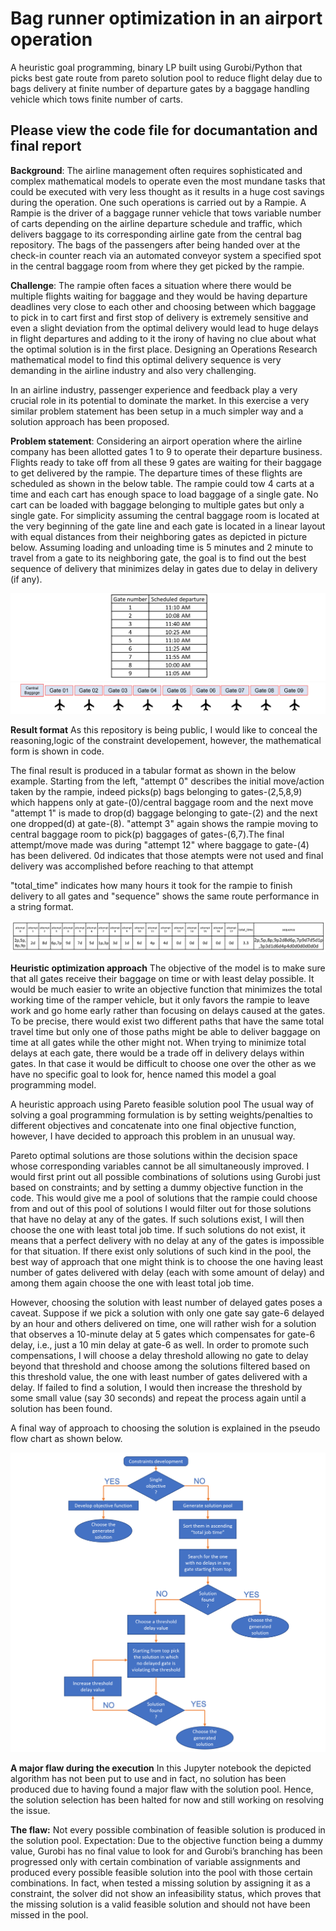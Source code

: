 # Bag runner optimization in an airport operation
A heuristic goal programming, binary LP built using Gurobi/Python that picks best gate route from pareto solution pool to reduce flight delay due to bags delivery at finite number of departure gates by a baggage handling vehicle which tows finite number of carts.

## Please view the code file for documantation and final report

**Background**:
The airline management often requires sophisticated and complex mathematical models to operate even the most mundane tasks that could be executed with very less thought as it results in a huge cost savings during the operation. One such operations is carried out by a Rampie. A Rampie is the driver of a baggage runner vehicle that tows variable number of carts depending on the airline departure schedule and traffic, which delivers baggage to its corresponding airline gate from the central bag repository. The bags of the passengers after being handed over at the check-in counter reach via an automated conveyor system a specified spot in the central baggage room from where they get picked by the rampie.

**Challenge**: The rampie often faces a situation where there would be multiple flights waiting for baggage and they would be having departure deadlines very close to each other and choosing between which baggage to pick in to cart first and first stop of delivery is extremely sensitive and even a slight deviation from the optimal delivery would lead to huge delays in flight departures and adding to it the irony of having no clue about what the optimal solution is in the first place. Designing an Operations Research mathematical model to find this optimal delivery sequence is very demanding in the airline industry and also very challenging.

In an airline industry, passenger experience and feedback play a very crucial role in its potential to dominate the market. In this exercise a very similar problem statement has been setup in a much simpler way and a solution approach has been proposed.

**Problem statement**: Considering an airport operation where the airline company has been allotted gates 1 to 9 to operate their departure business. Flights ready to take off from all these 9 gates are waiting for their baggage to get delivered by the rampie. The departure times of these flights are scheduled as shown in the below table. The rampie could tow 4 carts at a time and each cart has enough space to load baggage of a single gate. No cart can be loaded with baggage belonging to multiple gates but only a single gate. For simplicity assuming the central baggage room is located at the very beginning of the gate line and each gate is located in a linear layout with equal distances from their neighboring gates as depicted in picture below. Assuming loading and unloading time is 5 minutes and 2 minute to travel from a gate to its neighboring gate, the goal is to find out the best sequence of delivery that minimizes delay in gates due to delay in delivery (if any).

![](Images/Schedule.png)
![](Images/Gates_layout.png)


**Result format**
As this repository is being public, I would like to conceal the reasoning,logic of the constraint developement, however, the mathematical form is shown in code.

The final result is produced in a tabular format as shown in the below example. Starting from the left, "attempt 0" describes the initial move/action taken by the rampie, indeed picks(p) bags belonging to gates-(2,5,8,9) which happens only at gate-(0)/central baggage room and the next move "attempt 1" is made to drop(d) baggage belonging to gate-(2) and the next one dropped(d) at gate-(8). "attempt 3" again shows the rampie moving to central baggage room to pick(p) baggages of gates-(6,7).The final attempt/move made was during "attempt 12" where baggage to gate-(4) has been delivered. 0d indicates that those atempts were not used and final delivery was accomplished before reaching to that attempt

"total_time" indicates how many hours it took for the rampie to finish delivery to all gates and "sequence" shows the same route performance in a string format.

![](Images/Result.png)

**Heuristic optimization approach**
The objective of the model is to make sure that all gates receive their baggage on time or with least delay possible. It would be much easier to write an objective function that minimizes the total working time of the ramper vehicle, but it only favors the rampie to leave work and go home early rather than focusing on delays caused at the gates. To be precise, there would exist two different paths that have the same total travel time but only one of those paths might be able to deliver baggage on time at all gates while the other might not. When trying to minimize total delays at each gate, there would be a trade off in delivery delays within gates. In that case it would be difficult to choose one over the other as we have no specific goal to look for, hence named this model a goal programming model.

A heuristic approach using Pareto feasible solution pool The usual way of solving a goal programming formulation is by setting weights/penalties to different objectives and concatenate into one final objective function, however, I have decided to approach this problem in an unusual way.

Pareto optimal solutions are those solutions within the decision space whose corresponding variables cannot be all simultaneously improved. I would first print out all possible combinations of solutions using Gurobi just based on constraints; and by setting a dummy objective function in the code. This would give me a pool of solutions that the rampie could choose from and out of this pool of solutions I would filter out for those solutions that have no delay at any of the gates. If such solutions exist, I will then choose the one with least total job time. If such solutions do not exist, it means that a perfect delivery with no delay at any of the gates is impossible for that situation. If there exist only solutions of such kind in the pool, the best way of approach that one might think is to choose the one having least number of gates delivered with delay (each with some amount of delay) and among them again choose the one with least total job time.

However, choosing the solution with least number of delayed gates poses a caveat. Suppose if we pick a solution with only one gate say gate-6 delayed by an hour and others delivered on time, one will rather wish for a solution that observes a 10-minute delay at 5 gates which compensates for gate-6 delay, i.e., just a 10 min delay at gate-6 as well. In order to promote such compensations, I will choose a delay threshold allowing no gate to delay beyond that threshold and choose among the solutions filtered based on this threshold value, the one with least number of gates delivered with a delay. If failed to find a solution, I would then increase the threshold by some small value (say 30 seconds) and repeat the process again until a solution has been found.

A final way of approach to choosing the solution is explained in the pseudo flow chart as shown below.

![](Images/Flow_chart.png)

**A major flaw during the execution**
In this Jupyter notebook the depicted algorithm has not been put to use and in fact, no solution has been produced due to having found a major flaw with the solution pool. Hence, the solution selection has been halted for now and still working on resolving the issue.

**The flaw:**
Not every possible combination of feasible solution is produced in the solution pool.
Expectation: Due to the objective function being a dummy value, Gurobi has no final value to look for and Gurobi’s branching has been progressed only with certain combination of variable assignments and produced every possible feasible solution into the pool with those certain combinations. In fact, when tested a missing solution by assigning it as a constraint, the solver did not show an infeasibility status, which proves that the missing solution is a valid feasible solution and should not have been missed in the pool.

